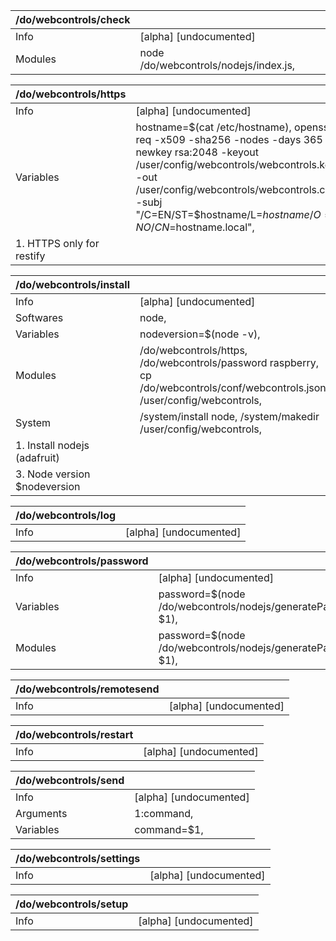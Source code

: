 | /do/webcontrols/check   |                                       |
|:------------------------|:--------------------------------------|
| Info                    | [alpha] [undocumented]                |
| Modules                 | node /do/webcontrols/nodejs/index.js, |

| /do/webcontrols/https     |                                                                                                                                                                                                                                                           |
|:--------------------------|:----------------------------------------------------------------------------------------------------------------------------------------------------------------------------------------------------------------------------------------------------------|
| Info                      | [alpha] [undocumented]                                                                                                                                                                                                                                    |
| Variables                 | hostname=$(cat /etc/hostname), openssl req -x509 -sha256 -nodes -days 365 -newkey rsa:2048 -keyout /user/config/webcontrols/webcontrols.key -out /user/config/webcontrols/webcontrols.crt -subj "/C=EN/ST=$hostname/L=$hostname/O=NO/CN=$hostname.local", |
| 1. HTTPS only for restify |                                                                                                                                                                                                                                                           |

| /do/webcontrols/install      |                                                                                                                               |
|:-----------------------------|:------------------------------------------------------------------------------------------------------------------------------|
| Info                         | [alpha] [undocumented]                                                                                                        |
| Softwares                    | node,                                                                                                                         |
| Variables                    | nodeversion=$(node -v),                                                                                                       |
| Modules                      | /do/webcontrols/https, /do/webcontrols/password raspberry, cp /do/webcontrols/conf/webcontrols.json /user/config/webcontrols, |
| System                       | /system/install node, /system/makedir /user/config/webcontrols,                                                               |
| 1. Install nodejs (adafruit) |                                                                                                                               |
| 3. Node version $nodeversion |                                                                                                                               |

| /do/webcontrols/log   |                        |
|:----------------------|:-----------------------|
| Info                  | [alpha] [undocumented] |

| /do/webcontrols/password   |                                                                 |
|:---------------------------|:----------------------------------------------------------------|
| Info                       | [alpha] [undocumented]                                          |
| Variables                  | password=$(node /do/webcontrols/nodejs/generatePassword.js $1), |
| Modules                    | password=$(node /do/webcontrols/nodejs/generatePassword.js $1), |

| /do/webcontrols/remotesend   |                        |
|:-----------------------------|:-----------------------|
| Info                         | [alpha] [undocumented] |

| /do/webcontrols/restart   |                        |
|:--------------------------|:-----------------------|
| Info                      | [alpha] [undocumented] |

| /do/webcontrols/send   |                        |
|:-----------------------|:-----------------------|
| Info                   | [alpha] [undocumented] |
| Arguments              | 1:command,             |
| Variables              | command=$1,            |

| /do/webcontrols/settings   |                        |
|:---------------------------|:-----------------------|
| Info                       | [alpha] [undocumented] |

| /do/webcontrols/setup   |                        |
|:------------------------|:-----------------------|
| Info                    | [alpha] [undocumented] |

